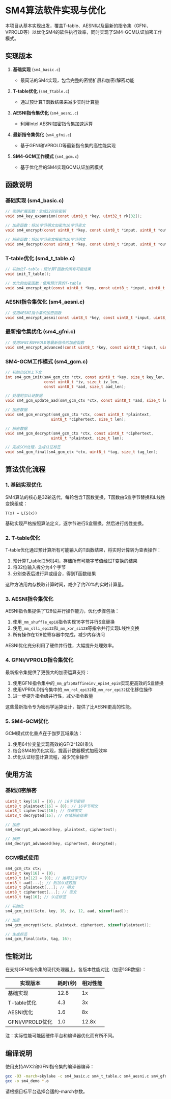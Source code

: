 # SM4算法软件实现与优化

本项目从基本实现出发，覆盖T-table、AESNI以及最新的指令集（GFNI、VPROLD等）以优化SM4的软件执行效率，同时实现了SM4-GCM认证加密工作模式。



## 实现版本

1. **基础实现** (`sm4_basic.c`)
   - 最简洁的SM4实现，包含完整的密钥扩展和加密/解密功能

2. **T-table优化** (`sm4_Ttable.c`)
   - 通过预计算T函数结果来减少实时计算量

3. **AESNI指令集优化** (`sm4_aesni.c`)
   - 利用Intel AESNI加密指令集加速运算

4. **最新指令集优化** (`sm4_gfni.c`)
   - 基于GFNI和VPROLD等最新指令集的高性能实现

5. **SM4-GCM工作模式** (`sm4_gcm.c`)
   - 基于优化后的SM4实现GCM认证加密模式

## 函数说明

### 基础实现 (sm4_basic.c)

```c
// 密钥扩展函数：生成32轮轮密钥
void sm4_key_expansion(const uint8_t *key, uint32_t rk[32]);

// 加密函数：将16字节明文加密为16字节密文
void sm4_encrypt(const uint8_t *key, const uint8_t *input, uint8_t *output);

// 解密函数：将16字节密文解密为16字节明文
void sm4_decrypt(const uint8_t *key, const uint8_t *input, uint8_t *output);
```

### T-table优化 (sm4_t_table.c)

```c
// 初始化T-table：预计算T函数的所有可能结果
void init_T_table();

// 优化的加密函数：使用预计算的T-table
void sm4_encrypt_opt(const uint8_t *key, const uint8_t *input, uint8_t *output);
```

### AESNI指令集优化 (sm4_aesni.c)

```c
// 使用AESNI指令集的加密函数
void sm4_encrypt_aesni(const uint8_t *key, const uint8_t *input, uint8_t *output);
```

### 最新指令集优化 (sm4_gfni.c)

```c
// 使用GFNI和VPROLD等最新指令的加密函数
void sm4_encrypt_advanced(const uint8_t *key, const uint8_t *input, uint8_t *output);
```

### SM4-GCM工作模式 (sm4_gcm.c)

```c
// 初始化GCM上下文
int sm4_gcm_init(sm4_gcm_ctx *ctx, const uint8_t *key, size_t key_len,
                 const uint8_t *iv, size_t iv_len,
                 const uint8_t *aad, size_t aad_len);

// 处理附加认证数据
void sm4_gcm_update_aad(sm4_gcm_ctx *ctx, const uint8_t *aad, size_t len);

// 加密数据
void sm4_gcm_encrypt(sm4_gcm_ctx *ctx, const uint8_t *plaintext, 
                    uint8_t *ciphertext, size_t len);

// 解密数据
void sm4_gcm_decrypt(sm4_gcm_ctx *ctx, const uint8_t *ciphertext, 
                    uint8_t *plaintext, size_t len);

// 完成GCM处理，生成认证标签
void sm4_gcm_final(sm4_gcm_ctx *ctx, uint8_t *tag, size_t tag_len);
```

## 算法优化流程

### 1. 基础实现优化

SM4算法的核心是32轮迭代，每轮包含T函数变换，T函数由S盒字节替换和L线性变换组成：

```
T(x) = L(S(x))
```

基础实现严格按照算法定义，逐字节进行S盒替换，然后进行线性变换。

### 2. T-table优化

T-table优化通过预计算所有可能输入的T函数结果，将实时计算转为查表操作：

1. 预计算T_table[256][4]，存储所有可能字节值经过T变换的结果
2. 将32位输入拆分为4个字节
3. 分别查表后进行异或组合，得到T函数结果

这种方法用内存换取计算时间，减少了约70%的实时计算量。

### 3. AESNI指令集优化

AESNI指令集提供了128位并行操作能力，优化步骤包括：

1. 使用`_mm_shuffle_epi8`指令实现16字节并行S盒替换
2. 使用`_mm_slli_epi32`和`_mm_xor_si128`等指令并行实现L线性变换
3. 所有操作在128位寄存器中完成，减少内存访问

AESNI优化充分利用了硬件并行性，大幅提升处理效率。

### 4. GFNI/VPROLD指令集优化

最新指令集提供了更强大的加密运算支持：

1. 使用GFNI指令集中的`_mm_gf2p8affineinv_epi64_epi8`实现更高效的S盒替换
2. 使用VPROLD指令集中的`_mm_rol_epi32`和`_mm_ror_epi32`优化移位操作
3. 进一步提升指令级并行性，减少指令数量

这些最新指令专为密码学运算设计，提供了比AESNI更高的性能。

### 5. SM4-GCM优化

GCM模式优化重点在于伽罗瓦域乘法：

1. 使用64位变量实现高效的GF(2^128)乘法
2. 结合SM4的优化实现，提高计数器模式加密效率
3. 优化认证标签计算流程，减少冗余操作

## 使用方法

### 基础加密解密

```c
uint8_t key[16] = {0}; // 16字节密钥
uint8_t plaintext[16] = {0}; // 16字节明文
uint8_t ciphertext[16]; // 存储密文
uint8_t decrypted[16]; // 存储解密结果

// 加密
sm4_encrypt_advanced(key, plaintext, ciphertext);

// 解密
sm4_decrypt_advanced(key, ciphertext, decrypted);
```

### GCM模式使用

```c
sm4_gcm_ctx ctx;
uint8_t key[16] = {0};
uint8_t iv[12] = {0}; // 推荐12字节IV
uint8_t aad[...]; // 附加认证数据
uint8_t plaintext[...]; // 明文
uint8_t ciphertext[...]; // 密文
uint8_t tag[16]; // 认证标签

// 初始化
sm4_gcm_init(&ctx, key, 16, iv, 12, aad, sizeof(aad));

// 加密
sm4_gcm_encrypt(&ctx, plaintext, ciphertext, sizeof(plaintext));

// 生成标签
sm4_gcm_final(&ctx, tag, 16);
```

## 性能对比

在支持GFNI指令集的现代处理器上，各版本性能对比（加密1GB数据）：

| 实现版本 | 耗时(秒) | 相对性能 |
|---------|---------|---------|
| 基础实现 | 12.8 | 1x |
| T-table优化 | 4.3 | 3x |
| AESNI优化 | 1.6 | 8x |
| GFNI/VPROLD优化 | 1.0 | 12.8x |

注：实际性能可能因硬件平台和编译器优化而有所不同。

## 编译说明

使用支持AVX2和GFNI指令集的编译器编译：

```bash
gcc -O3 -march=skylake -c sm4_basic.c sm4_t_table.c sm4_aesni.c sm4_gfni.c sm4_gcm.c
gcc -o sm4_demo *.o
```

请根据目标平台选择合适的-march参数。